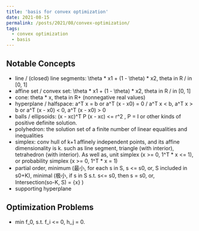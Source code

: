 ```yaml
---
title: 'basis for convex optimization'
date: 2021-08-15
permalink: /posts/2021/08/convex-optimization/
tags:
  - convex optimization
  - basis
---
```


## Notable Concepts
  - line / (closed) line segments: \theta * x1 + (1 - \theta) * x2, theta in R / in \[0, 1\]
  - affine set / convex set: \theta * x1 + (1 - \theta) * x2, theta in R / in \[0, 1\]
  - cone: theta * x, theta in R+ (nonnegative real values)
  - hyperplane / halfspace: a^T x = b or a^T (x - x0) = 0 / a^T x < b, a^T x > b  or a^T (x - x0) < 0, a^T (x - x0) > 0
  - balls / ellipsoids: (x - xc)^T P (x - xc) <= r^2 , P = I or other kinds of positive definite solution.
  - polyhedron: the solution set of a finite number of linear equalities and inequalities
  - simplex: conv hull of k+1 affinely independent points, and its affine dimensionality is k. such as line segment, triangle (with interior), tetrahedron (with interior). As well as, unit simplex (x >= 0, 1^T * x <= 1), or probability simplex (x >= 0, 1^T * x = 1)
  - partial order, minimum (最小, for each s in S, s <= s0, or, S included in s0+K), minimal (极小, if s in S s.t. s<= s0, then s = s0, or, Intersection(so-K, S) = {x} )
  - supporting hyperplane

## Optimization Problems

  - min f_0, s.t. f_i <= 0, h_j = 0.
